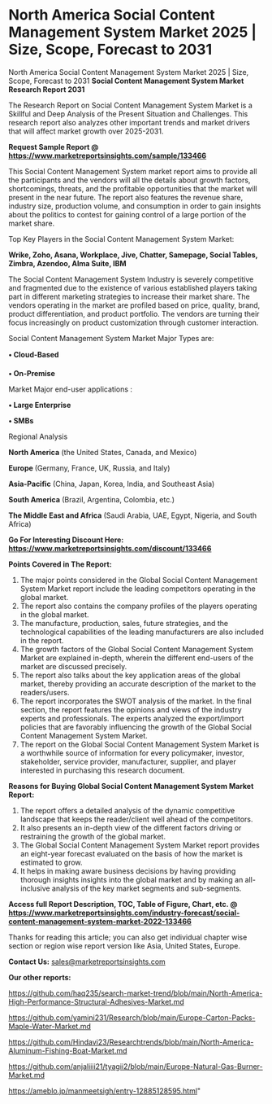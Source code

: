 # North America Social Content Management System Market 2025 | Size, Scope, Forecast to 2031
North America Social Content Management System Market 2025 | Size, Scope, Forecast to 2031
<strong>Social Content Management System Market Research Report 2031</strong>

The Research Report on Social Content Management System Market is a Skillful and Deep Analysis of the Present Situation and Challenges. This research report also analyzes other important trends and market drivers that will affect market growth over 2025-2031.

<strong>Request Sample Report @ <a href=https://www.marketreportsinsights.com/sample/133466>https://www.marketreportsinsights.com/sample/133466</a></strong>

This Social Content Management System market report aims to provide all the participants and the vendors will all the details about growth factors, shortcomings, threats, and the profitable opportunities that the market will present in the near future. The report also features the revenue share, industry size, production volume, and consumption in order to gain insights about the politics to contest for gaining control of a large portion of the market share.

Top Key Players in the Social Content Management System Market:

<strong>Wrike, Zoho, Asana, Workplace, Jive, Chatter, Samepage, Social Tables, Zimbra, Azendoo, Alma Suite, IBM</strong>

The Social Content Management System Industry is severely competitive and fragmented due to the existence of various established players taking part in different marketing strategies to increase their market share. The vendors operating in the market are profiled based on price, quality, brand, product differentiation, and product portfolio. The vendors are turning their focus increasingly on product customization through customer interaction.

Social Content Management System Market Major Types are:

<strong>• Cloud-Based

• On-Premise</strong>

Market Major end-user applications :

<strong>• Large Enterprise

• SMBs</strong>

Regional Analysis

</u><strong><b>North America</b></strong> (the United States, Canada, and Mexico)

<strong><b>Europe </b></strong>(Germany, France, UK, Russia, and Italy)

<strong><b>Asia-Pacific</b></strong> (China, Japan, Korea, India, and Southeast Asia)

<strong><b>South America</b></strong> (Brazil, Argentina, Colombia, etc.)

<strong><b>The Middle East and Africa</b></strong> (Saudi Arabia, UAE, Egypt, Nigeria, and South Africa)

<strong>Go For Interesting Discount Here: <a href=https://www.marketreportsinsights.com/discount/133466>https://www.marketreportsinsights.com/discount/133466</a></strong>

<strong>Points Covered in The Report:</strong>
<ol>
  <li>The major points considered in the Global Social Content Management System Market report include the leading competitors operating in the global market.</li>
  <li>The report also contains the company profiles of the players operating in the global market.</li>
  <li>The manufacture, production, sales, future strategies, and the technological capabilities of the leading manufacturers are also included in the report.</li>
  <li>The growth factors of the Global Social Content Management System Market are explained in-depth, wherein the different end-users of the market are discussed precisely.</li>
  <li>The report also talks about the key application areas of the global market, thereby providing an accurate description of the market to the readers/users.</li>
  <li>The report incorporates the SWOT analysis of the market. In the final section, the report features the opinions and views of the industry experts and professionals. The experts analyzed the export/import policies that are favorably influencing the growth of the Global Social Content Management System Market.</li>
  <li>The report on the Global Social Content Management System Market is a worthwhile source of information for every policymaker, investor, stakeholder, service provider, manufacturer, supplier, and player interested in purchasing this research document.</li>
</ol>
<strong>Reasons for Buying Global Social Content Management System Market Report:</strong>

<ol>
  <li>The report offers a detailed analysis of the dynamic competitive landscape that keeps the reader/client well ahead of the competitors.</li>
  <li>It also presents an in-depth view of the different factors driving or restraining the growth of the global market.</li>
  <li>The Global Social Content Management System Market report provides an eight-year forecast evaluated on the basis of how the market is estimated to grow.</li>
  <li>It helps in making aware business decisions by having providing thorough insights insights into the global market and by making an all-inclusive analysis of the key market segments and sub-segments.</li>
</ol>
<strong>Access full Report Description, TOC, Table of Figure, Chart, etc. @ <a href=https://www.marketreportsinsights.com/industry-forecast/social-content-management-system-market-2022-133466>https://www.marketreportsinsights.com/industry-forecast/social-content-management-system-market-2022-133466</a></strong>


Thanks for reading this article; you can also get individual chapter wise section or region wise report version like Asia, United States, Europe.

<strong>Contact Us:</strong>
sales@marketreportsinsights.com

<strong>Our other reports:</strong>

<a href=https://github.com/haq235/search-market-trend/blob/main/North-America-High-Performance-Structural-Adhesives-Market.md>https://github.com/haq235/search-market-trend/blob/main/North-America-High-Performance-Structural-Adhesives-Market.md</a>

<a href=https://github.com/yamini231/Research/blob/main/Europe-Carton-Packs-Maple-Water-Market.md>https://github.com/yamini231/Research/blob/main/Europe-Carton-Packs-Maple-Water-Market.md</a>

<a href=https://github.com/Hindavi23/Researchtrends/blob/main/North-America-Aluminum-Fishing-Boat-Market.md>https://github.com/Hindavi23/Researchtrends/blob/main/North-America-Aluminum-Fishing-Boat-Market.md</a>

<a href=https://github.com/anjaliiii21/tyagii2/blob/main/Europe-Natural-Gas-Burner-Market.md>https://github.com/anjaliiii21/tyagii2/blob/main/Europe-Natural-Gas-Burner-Market.md</a>

<a href=https://ameblo.jp/manmeetsigh/entry-12885128595.html>https://ameblo.jp/manmeetsigh/entry-12885128595.html</a>"
